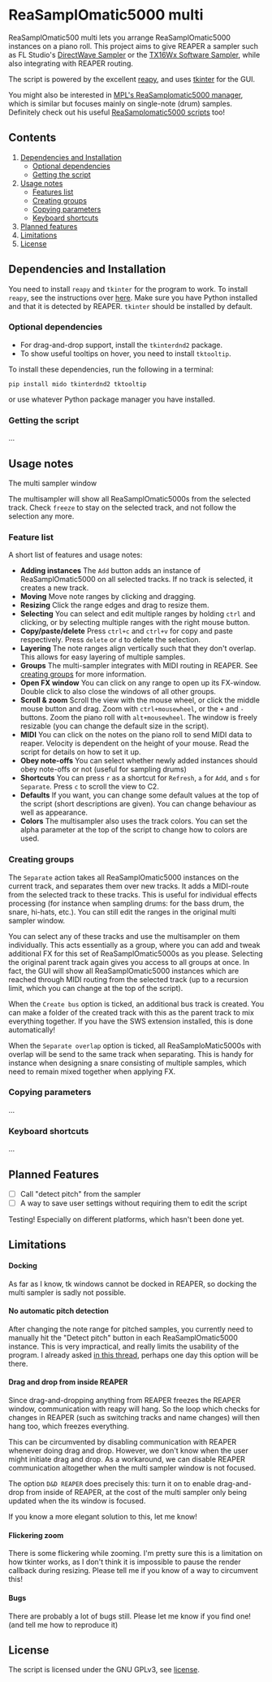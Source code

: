 # ReaSamplOmatic5000 multi

 ReaSamplOmatic500 multi lets you arrange ReaSamplOmatic5000 instances on a piano roll. This project aims to give REAPER a sampler such as FL Studio's [DirectWave Sampler](https://www.image-line.com/fl-studio-learning/fl-studio-online-manual/html/plugins/DirectWave.htm)  or the [TX16Wx Software Sampler](https://www.tx16wx.com/), while also integrating with REAPER routing.

 The script is powered by the excellent [reapy](https://github.com/RomeoDespres/reapy), and uses [tkinter](https://docs.python.org/3/library/tkinter.html) for the GUI.

 You might also be interested in [MPL's ReaSamplomatic5000 manager](https://forums.cockos.com/showthread.php?t=207972), which is similar but focuses mainly on single-note (drum) samples. Definitely check out his useful [ReaSamplomatic5000 scripts](https://github.com/MichaelPilyavskiy/ReaScripts) too!

## Contents

1. [Dependencies and Installation](#dependencies-and-installation)
    * [Optional dependencies](#optional-dependencies)
    * [Getting the script](#getting-the-script)
2. [Usage notes](#usage-notes)
    * [Features list](#feature-list)
    * [Creating groups](#creating-groups)
    * [Copying parameters](#copying-parameters)
    * [Keyboard shortcuts](#keyboard-shortcuts)
3. [Planned features](#planned-features)
4. [Limitations](#limitations)
5. [License](#license)

## Dependencies and Installation

You need to install `reapy` and `tkinter` for the program to work. To install `reapy`, see the instructions over [here](https://github.com/RomeoDespres/reapy#installation). Make sure you have Python installed and that it is detected by REAPER. `tkinter` should be installed by default.

### Optional dependencies

 - For drag-and-drop support, install the `tkinterdnd2` package.
 - To show useful tooltips on hover, you need to install `tktooltip`.

To install these dependencies, run the following in a terminal:

```
pip install mido tkinterdnd2 tktooltip
```

or use whatever Python package manager you have installed.

### Getting the script

...

## Usage notes

The multi sampler window

The multisampler will show all ReaSamplOmatic5000s from the selected track. Check `freeze` to stay on the selected track, and not follow the selection any more.

### Feature list

A short list of features and usage notes:

 * __Adding instances__ The `Add` button adds an instance of ReaSamplOmatic5000 on all selected tracks. If no track is selected, it creates a new track.
 * __Moving__ Move note ranges by clicking and dragging.
 * __Resizing__ Click the range edges and drag to resize them.
 * __Selecting__ You can select and edit multiple ranges by holding `ctrl` and clicking, or by selecting multiple ranges with the right mouse button.
 * __Copy/paste/delete__ Press `ctrl+c` and `ctrl+v` for copy and paste respectively.  Press `delete` or `d` to delete the selection.
 * __Layering__ The note ranges align vertically such that they don't overlap. This allows for easy layering of multiple samples.
 * __Groups__ The multi-sampler integrates with MIDI routing in REAPER. See [creating groups](#creating-groups) for more information.
 * __Open FX window__ You can click on any range to open up its FX-window. Double click to also close the windows of all other groups.
 * __Scroll & zoom__ Scroll the view with the mouse wheel, or click the middle mouse button and drag. Zoom with `ctrl+mousewheel`, or the `+` and `-` buttons. Zoom the piano roll with `alt+mousewheel`. The window is freely resizable (you can change the default size in the script).
 * __MIDI__ You can click on the notes on the piano roll to send MIDI data to reaper. Velocity is dependent on the height of your mouse. Read the script for details on how to set it up.
 * __Obey note-offs__ You can select whether newly added instances should obey note-offs or not (useful for sampling drums)
 * __Shortcuts__ You can press `r` as a shortcut for `Refresh`, `a` for `Add`, and `s` for `Separate`. Press `c` to scroll the view to C2.
 * __Defaults__ If you want, you can change some default values at the top of the script (short descriptions are given). You can change behaviour as well as appearance.
 * __Colors__ The multisampler also uses the track colors. You can set the alpha parameter at the top of the script to change how to colors are used.

### Creating groups

The `Separate` action takes all ReaSamplOmatic5000 instances on the current track, and separates them over new tracks. It adds a MIDI-route from the selected track to these tracks. This is useful for individual effects processing (for instance when sampling drums: for the bass drum, the snare, hi-hats, etc.). You can still edit the ranges in the original multi sampler window.

You can select any of these tracks and use the multisampler on them individually. This acts essentially as a group, where you can add and tweak additional FX for this set of ReaSamplOmatic5000s as you please. Selecting the original parent track again gives you access to all groups at once. In fact, the GUI will show all ReaSamplOmatic5000 instances which are reached through MIDI routing from the selected track (up to a recursion limit, which you can change at the top of the script).

When the `Create bus` option is ticked, an additional bus track is created. You can make a folder of the created track with this as the parent track to mix everything together. If you have the SWS extension installed, this is done automatically!

When the `Separate overlap` option is ticked, all ReaSamploMatic5000s with overlap will be send to the same track when separating. This is handy for instance when designing a snare consisting of multiple samples, which need to remain mixed together when applying FX.

### Copying parameters

...

### Keyboard shortcuts

...

## Planned Features
 - [ ] Call "detect pitch" from the sampler
 - [ ] A way to save user settings without requiring them to edit the script

Testing! Especially on different platforms, which hasn't been done yet.

## Limitations

#### Docking

As far as I know, tk windows cannot be docked in REAPER, so docking the multi sampler is sadly not possible.

#### No automatic pitch detection

After changing the note range for pitched samples, you currently need to manually hit the "Detect pitch" button in each ReaSamplOmatic5000 instance. This is very impractical, and really limits the usability of the program. I already asked [in this thread](https://forum.cockos.com/showthread.php?t=19881), perhaps one day this option will be there.

#### Drag and drop from inside REAPER

Since drag-and-dropping anything from REAPER freezes the REAPER window, communication with reapy will hang. So the loop which checks for changes in REAPER (such as switching tracks and name changes) will then hang too, which freezes everything.

This can be circumvented by disabling communication with REAPER whenever doing drag and drop. However, we don't know when the user might initiate drag and drop. As a workaround, we can disable REAPER communication altogether when the multi sampler window is not focused.

The option `D&D REAPER` does precisely this: turn it on to enable drag-and-drop from inside of REAPER, at the cost of the multi sampler only being updated when the its window is focused.

If you know a more elegant solution to this, let me know!

#### Flickering zoom

There is some flickering while zooming. I'm pretty sure this is a limitation on how tkinter works, as I don't think it is impossible to pause the render callback during resizing. Please tell me if you know of a way to circumvent this!

#### Bugs

There are probably a lot of bugs still. Please let me know if you find one! (and tell me how to reproduce it)


## License

The script is licensed under the GNU GPLv3, see [license](LICENSE).

